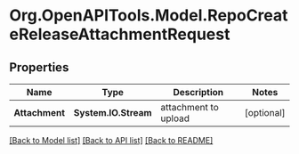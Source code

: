 # Org.OpenAPITools.Model.RepoCreateReleaseAttachmentRequest

## Properties

Name | Type | Description | Notes
------------ | ------------- | ------------- | -------------
**Attachment** | **System.IO.Stream** | attachment to upload | [optional] 

[[Back to Model list]](../README.md#documentation-for-models) [[Back to API list]](../README.md#documentation-for-api-endpoints) [[Back to README]](../README.md)

